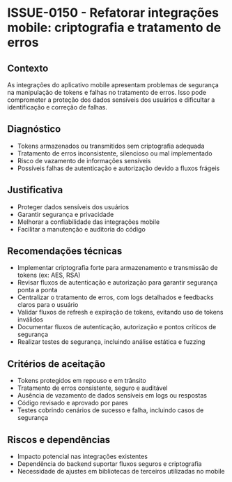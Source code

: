 # ISSUE-0150 - Refatorar integrações mobile: criptografia e tratamento de erros

## Contexto
As integrações do aplicativo mobile apresentam problemas de segurança na manipulação de tokens e falhas no tratamento de erros. Isso pode comprometer a proteção dos dados sensíveis dos usuários e dificultar a identificação e correção de falhas.

## Diagnóstico
- Tokens armazenados ou transmitidos sem criptografia adequada
- Tratamento de erros inconsistente, silencioso ou mal implementado
- Risco de vazamento de informações sensíveis
- Possíveis falhas de autenticação e autorização devido a fluxos frágeis

## Justificativa
- Proteger dados sensíveis dos usuários
- Garantir segurança e privacidade
- Melhorar a confiabilidade das integrações mobile
- Facilitar a manutenção e auditoria do código

## Recomendações técnicas
- Implementar criptografia forte para armazenamento e transmissão de tokens (ex: AES, RSA)
- Revisar fluxos de autenticação e autorização para garantir segurança ponta a ponta
- Centralizar o tratamento de erros, com logs detalhados e feedbacks claros para o usuário
- Validar fluxos de refresh e expiração de tokens, evitando uso de tokens inválidos
- Documentar fluxos de autenticação, autorização e pontos críticos de segurança
- Realizar testes de segurança, incluindo análise estática e fuzzing

## Critérios de aceitação
- Tokens protegidos em repouso e em trânsito
- Tratamento de erros consistente, seguro e auditável
- Ausência de vazamento de dados sensíveis em logs ou respostas
- Código revisado e aprovado por pares
- Testes cobrindo cenários de sucesso e falha, incluindo casos de segurança

## Riscos e dependências
- Impacto potencial nas integrações existentes
- Dependência do backend suportar fluxos seguros e criptografia
- Necessidade de ajustes em bibliotecas de terceiros utilizadas no mobile
